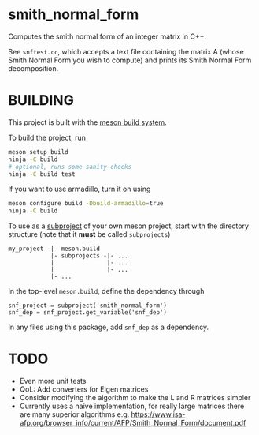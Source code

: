 # smith_normal_form
Computes the smith normal form of an integer matrix in C++.

See `snftest.cc`, which accepts a text file containing the matrix A 
(whose Smith Normal Form you wish to compute)
and prints its Smith Normal Form decomposition.

# BUILDING

This project is built with the [meson build system](https://mesonbuild.com).

To build the project, run
```zsh 
meson setup build
ninja -C build
# optional, runs some sanity checks
ninja -C build test
```
If you want to use armadillo, turn it on using
```zsh
meson configure build -Dbuild-armadillo=true
ninja -C build
```

To use as a [subproject](https://mesonbuild.com/Subprojects.html#using-a-subproject) of your own meson project, start with the directory structure (note that it **must** be called `subprojects`)
```
my_project -|- meson.build
            |- subprojects -|- ...
            |               |- ...
            |               |- ...
            |- ...
```

In the top-level `meson.build`, define the dependency through
```
snf_project = subproject('smith_normal_form')
snf_dep = snf_project.get_variable('snf_dep')
```
In any files using this package, add `snf_dep` as a dependency.

# TODO
- Even more unit tests
- QoL: Add converters for Eigen matrices
- Consider modifying the algorithm to make the L and R matrices simpler
- Currently uses a naive implementation, for really large matrices there are many superior algorithms e.g. https://www.isa-afp.org/browser_info/current/AFP/Smith_Normal_Form/document.pdf

